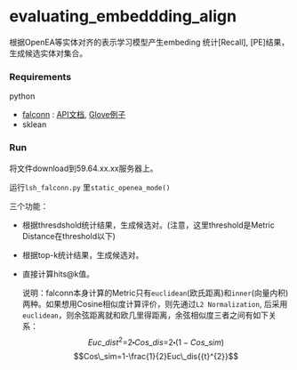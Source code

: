 # evaluating_embeddding_align

根据OpenEA等实体对齐的表示学习模型产生embeding 统计[Recall], [PE]结果，生成候选实体对集合。

### Requirements 

python 

- [falconn](https://falconn-lib.org/) :  [API文档](https://falconn-lib.org/), [Glove例子](https://github.com/FALCONN-LIB/FALCONN/blob/master/src/examples/glove/glove.py) 
- sklean

### Run

将文件download到59.64.xx.xx服务器上。

运行```lsh_falconn.py``` 里```static_openea_mode()```

三个功能：

- 根据thresdshold统计结果，生成候选对。(注意，这里threshold是Metric Distance在threshold以下)

- 根据top-k统计结果，生成候选对。

- 直接计算hits@k值。

  

  说明：falconn本身计算的Metric只有```euclidean```(欧氏距离)和```inner```(向量内积)两种。如果想用Cosine相似度计算评价，则先通过```L2 Normalization```, 后采用```euclidean```，则余弦距离就和欧几里得距离，余弦相似度三者之间有如下关系：
  $$Euc\_dis{{t}^{2}}\text{=}2\centerdot Cos\_dis\text{=}2\centerdot (1-Cos\_sim)$$
  $$Cos\_sim=1-\frac{1}{2}Euc\_dis{{t}^{2}}$$

  

